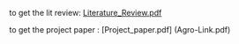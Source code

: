 to get the lit review: [Literature_Review.pdf](Literature_Review.pdf)

to get the project paper : [Project_paper.pdf] (Agro-Link.pdf)
